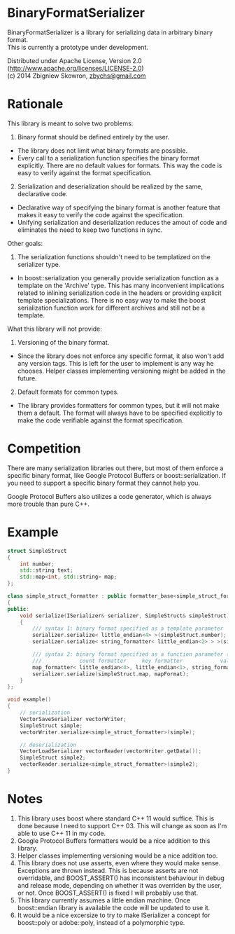 BinaryFormatSerializer
======================

BinaryFormatSerializer is a library for serializing data in arbitrary binary format.  
This is currently a prototype under development.

Distributed under Apache License, Version 2.0 (http://www.apache.org/licenses/LICENSE-2.0)  
(c) 2014 Zbigniew Skowron, zbychs@gmail.com

Rationale
=========

This library is meant to solve two problems:

1. Binary format should be defined entirely by the user.
  - The library does not limit what binary formats are possible.
  - Every call to a serialization function specifies the binary format explicitly. There are no default values for formats. This way the code is easy to verify against the format specification.
2. Serialization and deserialization should be realized by the same, declarative code.
  - Declarative way of specifying the binary format is another feature that makes it easy to verify the code against the specification.
  - Unifying serialization and deserialization reduces the amout of code and eliminates the need to keep two functions in sync.
 
Other goals:

1. The serialization functions shouldn't need to be templatized on the serializer type.
  - In boost::serialization you generally provide serialization function as a template on the 'Archive' type. This has many inconvenient implications related to inlining serialization code in the headers or providing explicit template specializations. There is no easy way to make the boost serialization function work for different archives and still not be a template.
 
What this library will not provide:

1. Versioning of the binary format.
  - Since the library does not enforce any specific format, it also won't add any version tags. This is left for the user to implement is any way he chooses. Helper classes implementing versioning might be added in the future.
2. Default formats for common types.
  - The library provides formatters for common types, but it will not make them a default. The format will always have to be specified explicitly to make the code verifiable against the format specification.

Competition
===========

There are many serialization libraries out there, but most of them enforce a specific binary format, like Google Protocol Buffers or boost::serialization.
If you need to support a specific binary format they cannot help you.

Google Protocol Buffers also utilizes a code generator, which is always more trouble than pure C++.

Example
=======

```cpp
struct SimpleStruct
{
    int number;
    std::string text;
    std::map<int, std::string> map;
};

class simple_struct_formatter : public formatter_base<simple_struct_formatter>
{
public:
    void serialize(ISerializer& serializer, SimpleStruct& simpleStruct)
    {
        /// syntax 1: binary format specified as a template parameter
        serializer.serialize< little_endian<4> >(simpleStruct.number);
        serializer.serialize< string_formatter< little_endian<2> > >(simpleStruct.text);

        /// syntax 2: binary format specified as a function parameter (allows for stateful formatters)
        ///            count formatter     key formatter            value formatter
        map_formatter< little_endian<4>, little_endian<1>, string_formatter< little_endian<4> > > mapFormat;
        serializer.serialize(simpleStruct.map, mapFormat);
    }
};

void example()
{
    // serialization
    VectorSaveSerializer vectorWriter;
    SimpleStruct simple;
    vectorWriter.serialize<simple_struct_formatter>(simple);

    // deserialization
    VectorLoadSerializer vectorReader(vectorWriter.getData());
    SimpleStruct simple2;
    vectorReader.serialize<simple_struct_formatter>(simple2);
}
```

Notes
=====

1. This library uses boost where standard C++ 11 would suffice. This is done because I need to support C++ 03.
   This will change as soon as I'm able to use C++ 11 in my code.
2. Google Protocol Buffers formatters would be a nice addition to this library.
3. Helper classes implementing versioning would be a nice addition too.
4. This library does not use asserts, even where they would make sense. Exceptions are thrown instead. This is because asserts are not overridable, and BOOST_ASSERT() has inconsistent behaviour in debug and release mode, depending on whether it was overriden by the user, or not. Once BOOST_ASSERT() is fixed I will probably use that.
5. This library currently assumes a little endian machine. Once boost::endian library is available the code will be updated to use it.
6. It would be a nice excersize to try to make ISerializer a concept for boost::poly or adobe::poly, instead of a polymorphic type.
